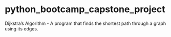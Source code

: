 # python_bootcamp_capstone_project
Dijkstra’s Algorithm - A program that finds the shortest path through a graph using its edges.

